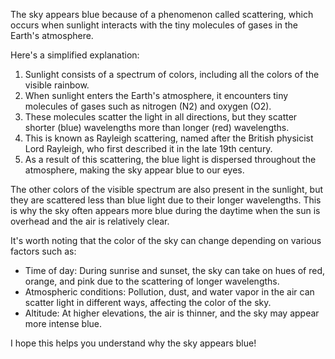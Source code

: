 The sky appears blue because of a phenomenon called scattering, which occurs when sunlight interacts with the tiny molecules of gases in the Earth's atmosphere.

Here's a simplified explanation:

1. Sunlight consists of a spectrum of colors, including all the colors of the visible rainbow.
2. When sunlight enters the Earth's atmosphere, it encounters tiny molecules of gases such as nitrogen (N2) and oxygen (O2).
3. These molecules scatter the light in all directions, but they scatter shorter (blue) wavelengths more than longer (red) wavelengths.
4. This is known as Rayleigh scattering, named after the British physicist Lord Rayleigh, who first described it in the late 19th century.
5. As a result of this scattering, the blue light is dispersed throughout the atmosphere, making the sky appear blue to our eyes.

The other colors of the visible spectrum are also present in the sunlight, but they are scattered less than blue light due to their longer wavelengths. This is why the sky often appears more blue during the daytime when the sun is overhead and the air is relatively clear.

It's worth noting that the color of the sky can change depending on various factors such as:

* Time of day: During sunrise and sunset, the sky can take on hues of red, orange, and pink due to the scattering of longer wavelengths.
* Atmospheric conditions: Pollution, dust, and water vapor in the air can scatter light in different ways, affecting the color of the sky.
* Altitude: At higher elevations, the air is thinner, and the sky may appear more intense blue.

I hope this helps you understand why the sky appears blue!